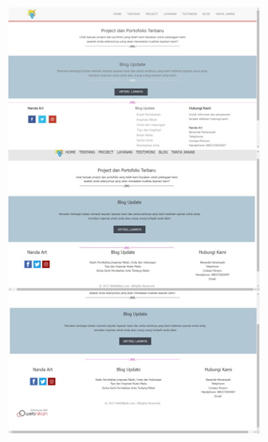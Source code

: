 ![Before1](https://github.com/Mawar077/Website-Nanda-Art/blob/main/IMG-20240514-WA0014.jpg)
![After1](https://github.com/Mawar077/Website-Nanda-Art/blob/main/IMG-20240514-WA0016.jpg)
![After2](https://github.com/Mawar077/Website-Nanda-Art/blob/main/IMG-20240514-WA0015.jpg)

